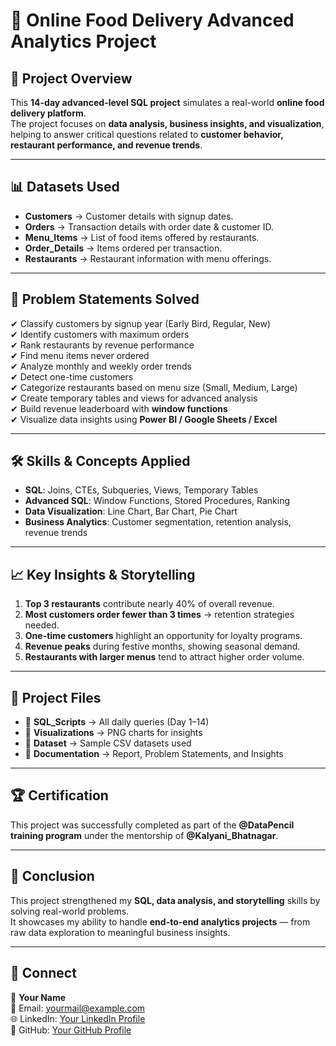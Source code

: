 # 🍴 Online Food Delivery Advanced Analytics Project

## 📌 Project Overview
This **14-day advanced-level SQL project** simulates a real-world **online food delivery platform**.  
The project focuses on **data analysis, business insights, and visualization**, helping to answer critical questions related to **customer behavior, restaurant performance, and revenue trends**.

---

## 📊 Datasets Used
- **Customers** → Customer details with signup dates.  
- **Orders** → Transaction details with order date & customer ID.  
- **Menu_Items** → List of food items offered by restaurants.  
- **Order_Details** → Items ordered per transaction.  
- **Restaurants** → Restaurant information with menu offerings.

---

## 🎯 Problem Statements Solved
✔ Classify customers by signup year (Early Bird, Regular, New)  
✔ Identify customers with maximum orders  
✔ Rank restaurants by revenue performance  
✔ Find menu items never ordered  
✔ Analyze monthly and weekly order trends  
✔ Detect one-time customers  
✔ Categorize restaurants based on menu size (Small, Medium, Large)  
✔ Create temporary tables and views for advanced analysis  
✔ Build revenue leaderboard with **window functions**  
✔ Visualize data insights using **Power BI / Google Sheets / Excel**

---

## 🛠️ Skills & Concepts Applied
- **SQL**: Joins, CTEs, Subqueries, Views, Temporary Tables  
- **Advanced SQL**: Window Functions, Stored Procedures, Ranking  
- **Data Visualization**: Line Chart, Bar Chart, Pie Chart  
- **Business Analytics**: Customer segmentation, retention analysis, revenue trends  

---

## 📈 Key Insights & Storytelling
1. **Top 3 restaurants** contribute nearly 40% of overall revenue.  
2. **Most customers order fewer than 3 times** → retention strategies needed.  
3. **One-time customers** highlight an opportunity for loyalty programs.  
4. **Revenue peaks** during festive months, showing seasonal demand.  
5. **Restaurants with larger menus** tend to attract higher order volume.  

---

## 📑 Project Files
- 📂 **SQL_Scripts** → All daily queries (Day 1–14)  
- 📂 **Visualizations** → PNG charts for insights  
- 📂 **Dataset** → Sample CSV datasets used  
- 📂 **Documentation** → Report, Problem Statements, and Insights  

---

## 🏆 Certification
This project was successfully completed as part of the **@DataPencil training program** under the mentorship of **@Kalyani_Bhatnagar**.  

---

## 🚀 Conclusion
This project strengthened my **SQL, data analysis, and storytelling** skills by solving real-world problems.  
It showcases my ability to handle **end-to-end analytics projects** — from raw data exploration to meaningful business insights.  

---

## 🔗 Connect
👤 **Your Name**  
📧 Email: yourmail@example.com  
🌐 LinkedIn: [Your LinkedIn Profile](https://linkedin.com/in/your-profile)  
📂 GitHub: [Your GitHub Profile](https://github.com/your-profile)
